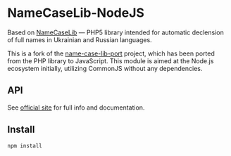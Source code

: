 # NameCaseLib-NodeJS

Based on [NameCaseLib](https://github.com/seagullua/NameCaseLib) — PHP5 library intended for automatic declension of full names in Ukrainian and Russian languages.

This is a fork of the [name-case-lib-port](https://github.com/ukrbublik/name-case-lib-port/) project, which has been ported from the PHP library to JavaScript. This module is aimed at the Node.js ecosystem initially, utilizing CommonJS without any dependencies.

## API 
See [official site](http://namecaselib.com) for full info and documentation.

## Install
```
npm install
````
